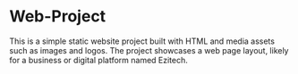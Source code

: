 # Web-Project
This is a simple static website project built with HTML and media assets such as images and logos. The project showcases a web page layout, likely for a business or digital platform named Ezitech.  
